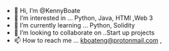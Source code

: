 - 👋 Hi, I’m @KennyBoate
- 👀 I’m interested in ... Python, Java, HTMl ,Web 3
- 🌱 I’m currently learning ... Python, Solidity
- 💞️ I’m looking to collaborate on ..Start up projects
- 📫 How to reach me ... kboateng@protonmail.com ,
 

<!---
KennyBoate/KennyBoate is a ✨ special ✨ repository because its `README.md` (this file) appears on your GitHub profile.
You can click the Preview link to take a look at your changes.
--->
